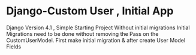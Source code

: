 # Django-Custom User , Initial App
Django Version 4.1 , Simple Starting Project Without initial migrations
Initial Migrations need to be done without removing the Pass on the CustomUserModel.
First make initial migration & after create User Model Fields
